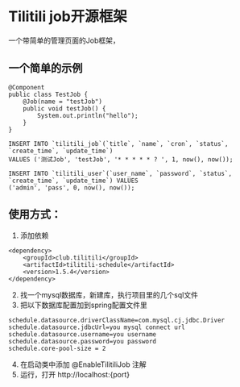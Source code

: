 # Tilitili job开源框架

一个带简单的管理页面的Job框架，

## 一个简单的示例
```
@Component
public class TestJob {
    @Job(name = "testJob")
    public void testJob() {
        System.out.println("hello");
    }
}
```
```
INSERT INTO `tilitili_job`(`title`, `name`, `cron`, `status`, `create_time`, `update_time`) 
VALUES ('测试Job', 'testJob', '* * * * * ? ', 1, now(), now());

INSERT INTO `tilitili_user`(`user_name`, `password`, `status`, `create_time`, `update_time`) VALUES 
('admin', 'pass', 0, now(), now());
```

## 使用方式：
1. 添加依赖
```
<dependency>
    <groupId>club.tilitili</groupId>
    <artifactId>tilitili-schedule</artifactId>
    <version>1.5.4</version>
</dependency>
```
2. 找一个mysql数据库，新建库，执行项目里的几个sql文件
3. 把以下数据库配置加到spring配置文件里
```
schedule.datasource.driverClassName=com.mysql.cj.jdbc.Driver
schedule.datasource.jdbcUrl=you mysql connect url
schedule.datasource.username=you username
schedule.datasource.password=you password
schedule.core-pool-size = 2
```
4. 在启动类中添加 @EnableTilitiliJob 注解
5. 运行，打开
http://localhost:{port}
